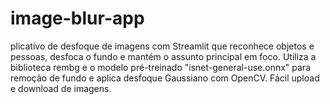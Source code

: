 # image-blur-app
plicativo de desfoque de imagens com Streamlit que reconhece objetos e pessoas, desfoca o fundo e mantém o assunto principal em foco. Utiliza a biblioteca rembg e o modelo pré-treinado "isnet-general-use.onnx" para remoção de fundo e aplica desfoque Gaussiano com OpenCV. Fácil upload e download de imagens.
